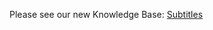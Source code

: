 Please see our new Knowledge Base: [Subtitles](https://support.emby.media/support/solutions/articles/44001159160-subtitles)